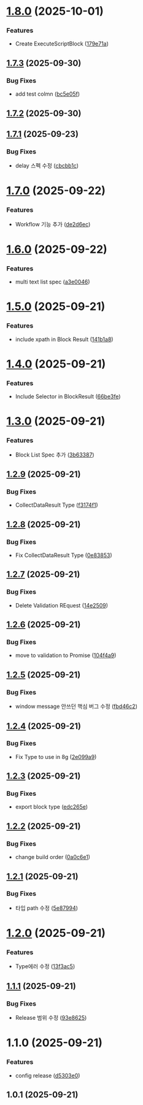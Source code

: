 # [1.8.0](https://github.com/01Republic/8g-extension/compare/v1.7.3...v1.8.0) (2025-10-01)


### Features

* Create ExecuteScriptBlock ([179e71a](https://github.com/01Republic/8g-extension/commit/179e71a666b3d9d949dc4de015725ba8a504d31d))



## [1.7.3](https://github.com/01Republic/8g-extension/compare/v1.7.2...v1.7.3) (2025-09-30)


### Bug Fixes

* add test colmn ([bc5e05f](https://github.com/01Republic/8g-extension/commit/bc5e05f8a7351ad0a682828eb23958f6675fc36e))



## [1.7.2](https://github.com/01Republic/8g-extension/compare/v1.7.1...v1.7.2) (2025-09-30)



## [1.7.1](https://github.com/01Republic/8g-extension/compare/v1.7.0...v1.7.1) (2025-09-23)


### Bug Fixes

* delay 스펙 수정 ([cbcbb1c](https://github.com/01Republic/8g-extension/commit/cbcbb1c4b68c5bf8bac61d606016b3293bcdea9e))



# [1.7.0](https://github.com/01Republic/8g-extension/compare/v1.6.0...v1.7.0) (2025-09-22)


### Features

* Workflow 기능 추가 ([de2d6ec](https://github.com/01Republic/8g-extension/commit/de2d6ecfbdac788c0299ae23f70b932742e79507))



# [1.6.0](https://github.com/01Republic/8g-extension/compare/v1.5.0...v1.6.0) (2025-09-22)


### Features

* multi text list spec ([a3e0046](https://github.com/01Republic/8g-extension/commit/a3e0046f543659e89f372bde65e6604f09b4c1e2))



# [1.5.0](https://github.com/01Republic/8g-extension/compare/v1.4.0...v1.5.0) (2025-09-21)


### Features

* include xpath in Block Result ([141b1a8](https://github.com/01Republic/8g-extension/commit/141b1a8edb88eb5650b28d257ce381d4055a6380))



# [1.4.0](https://github.com/01Republic/8g-extension/compare/v1.3.0...v1.4.0) (2025-09-21)


### Features

* Include Selector in BlockResult ([66be3fe](https://github.com/01Republic/8g-extension/commit/66be3fead6a4feafc1c3f5c34475a3215f7e7e3f))



# [1.3.0](https://github.com/01Republic/8g-extension/compare/v1.2.9...v1.3.0) (2025-09-21)


### Features

* Block List Spec 추가 ([3b63387](https://github.com/01Republic/8g-extension/commit/3b63387ef56aa942e44ca4264d6c7f4e05cc8ac9))



## [1.2.9](https://github.com/01Republic/8g-extension/compare/v1.2.8...v1.2.9) (2025-09-21)


### Bug Fixes

* CollectDataResult Type ([f3174f1](https://github.com/01Republic/8g-extension/commit/f3174f100e7e7bb9f9c7dbacf434c70d29c45fb1))



## [1.2.8](https://github.com/01Republic/8g-extension/compare/v1.2.7...v1.2.8) (2025-09-21)


### Bug Fixes

* Fix CollectDataResult  Type ([0e83853](https://github.com/01Republic/8g-extension/commit/0e838537485d524ae3a46591d0cda39c2ea833d4))



## [1.2.7](https://github.com/01Republic/8g-extension/compare/v1.2.6...v1.2.7) (2025-09-21)


### Bug Fixes

* Delete Validation REquest ([14e2509](https://github.com/01Republic/8g-extension/commit/14e2509ed534dcc7f603f9aabfcebf408cd2e0dc))



## [1.2.6](https://github.com/01Republic/8g-extension/compare/v1.2.5...v1.2.6) (2025-09-21)


### Bug Fixes

* move to validation to Promise ([104f4a9](https://github.com/01Republic/8g-extension/commit/104f4a97a11e2ec36dc3530e03e18d3ca08449bc))



## [1.2.5](https://github.com/01Republic/8g-extension/compare/v1.2.4...v1.2.5) (2025-09-21)


### Bug Fixes

* window message 안쓰던 핵심 버그 수정 ([fbd46c2](https://github.com/01Republic/8g-extension/commit/fbd46c2299ef15b13cbcb2bde41a787cd7288f58))



## [1.2.4](https://github.com/01Republic/8g-extension/compare/v1.2.3...v1.2.4) (2025-09-21)


### Bug Fixes

* Fix Type to use in 8g ([2e099a9](https://github.com/01Republic/8g-extension/commit/2e099a943a8ce38ada1d00354b97c6a8165b4c1c))



## [1.2.3](https://github.com/01Republic/8g-extension/compare/v1.2.2...v1.2.3) (2025-09-21)


### Bug Fixes

* export block type ([edc265e](https://github.com/01Republic/8g-extension/commit/edc265e57061c02ee26955aaf302636892308c88))



## [1.2.2](https://github.com/01Republic/8g-extension/compare/v1.2.1...v1.2.2) (2025-09-21)


### Bug Fixes

* change build order ([0a0c6e1](https://github.com/01Republic/8g-extension/commit/0a0c6e1417bf45de3de607c81dcd6e7e5f2f8281))



## [1.2.1](https://github.com/01Republic/8g-extension/compare/v1.2.0...v1.2.1) (2025-09-21)


### Bug Fixes

* 타입 path 수정 ([5e87994](https://github.com/01Republic/8g-extension/commit/5e87994cf0bfebc5a1c734dddc6535caccfca2f8))



# [1.2.0](https://github.com/01Republic/8g-extension/compare/v1.1.1...v1.2.0) (2025-09-21)


### Features

* Type에러 수정 ([13f3ac5](https://github.com/01Republic/8g-extension/commit/13f3ac58d390cf03006b3ed262e03ca250e3519c))



## [1.1.1](https://github.com/01Republic/8g-extension/compare/v1.1.0...v1.1.1) (2025-09-21)


### Bug Fixes

* Release 범위 수정 ([93e8625](https://github.com/01Republic/8g-extension/commit/93e86253500fc012195afb7f34cccb0ac9993e85))



# 1.1.0 (2025-09-21)


### Features

* config release ([d5303e0](https://github.com/01Republic/8g-extension/commit/d5303e07627da058b7fbe7d74dff6e2398b1f8b3))



## 1.0.1 (2025-09-21)



